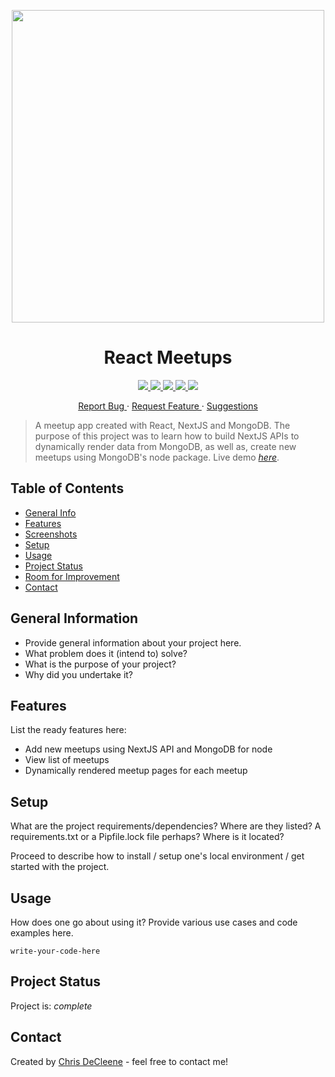<p align="center">
  <img src="" width="500">
</p>

<h1 align="center">React Meetups</h1>

<p align="center">
  <!-- <a href="https://www.codefactor.io/repository/github/oliveroverend/gym-simplifiedtetris">
    <img src="https://img.shields.io/codefactor/grade/github/OliverOverend/gym-simplifiedtetris?color=ff69b4&style=for-the-badge">
  </a> -->
  <a href="https://reactjs.org/">
    <img src="https://img.shields.io/badge/REACTJS-V17.0.1-%2361dafb%20?style=for-the-badge">
  </a>
  <a href="https://nextjs.org/">
    <img src="https://img.shields.io/badge/NEXTJS-V10.0.6-%2361dafb%20?style=for-the-badge">
  </a>
  <a href="https://docs.mongodb.com/drivers/node/current/">
    <img src="https://img.shields.io/badge/MONGODB-V4.3.1-%2361dafb%20?style=for-the-badge">
  </a>
  <!-- <a href="/LICENSE.md">
    <img src="https://img.shields.io/github/license/OliverOverend/gym-simplifiedtetris?color=darkred&style=for-the-badge">
  </a> -->
  <a href="https://github.com/OliverOverend/gym-simplifiedtetris/commits/dev">
    <img src="https://img.shields.io/github/last-commit/OliverOverend/gym-simplifiedtetris/dev?style=for-the-badge">
  </a>
  <a href="https://github.com/OliverOverend/gym-simplifiedtetris/releases">
    <img src="https://img.shields.io/github/release-date/OliverOverend/gym-simplifiedtetris?color=teal  &style=for-the-badge">
  </a>
</p>

<p align="center">
  <a href="https://github.com/ChrisDeCleene/nextjs-react-meetups/issues/new">Report Bug
  </a>
  ·
  <a href="https://github.com/ChrisDeCleene/nextjs-react-meetups/issues/new">Request Feature
  </a>
  ·
  <a href="https://github.com/ChrisDeCleene/nextjs-react-meetups/issues/new">Suggestions
  </a>
</p>

> A meetup app created with React, NextJS and MongoDB. The purpose of this project was to learn how to build NextJS APIs to dynamically render data from MongoDB, as well as, create new meetups using MongoDB's node package.
> Live demo [_here_](https://nextjs-react-meetups-fw1vimrs9-chrisdecleene.vercel.app/). <!-- If you have the project hosted somewhere, include the link here. -->

## Table of Contents

- [General Info](#general-information)
- [Features](#features)
- [Screenshots](#screenshots)
- [Setup](#setup)
- [Usage](#usage)
- [Project Status](#project-status)
- [Room for Improvement](#room-for-improvement)
- [Contact](#contact)
<!-- * [License](#license) -->

## General Information

- Provide general information about your project here.
- What problem does it (intend to) solve?
- What is the purpose of your project?
- Why did you undertake it?
<!-- You don't have to answer all the questions - just the ones relevant to your project. -->

## Features

List the ready features here:

- Add new meetups using NextJS API and MongoDB for node
- View list of meetups
- Dynamically rendered meetup pages for each meetup

<!-- ## Screenshots

![Example screenshot](./img/screenshot.png)

If you have screenshots you'd like to share, include them here. -->

## Setup

What are the project requirements/dependencies? Where are they listed? A requirements.txt or a Pipfile.lock file perhaps? Where is it located?

Proceed to describe how to install / setup one's local environment / get started with the project.

## Usage

How does one go about using it?
Provide various use cases and code examples here.

`write-your-code-here`

## Project Status

Project is: _complete_

<!-- ## Room for Improvement

Include areas you believe need improvement / could be improved. Also add TODOs for future development.

Room for improvement:

- Improvement to be done 1
- Improvement to be done 2

To do:

- Feature to be added 1
- Feature to be added 2 -->

<!-- ## Acknowledgements
Give credit here.
- This project was inspired by...
- This project was based on [this tutorial](https://www.example.com).
- Many thanks to... -->

## Contact

Created by [Chris DeCleene](https://chrisdecleene.github.io/) - feel free to contact me!

<!-- Optional -->
<!-- ## License -->
